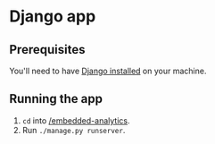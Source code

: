 # Django app

## Prerequisites

You'll need to have [Django installed](https://docs.djangoproject.com/en/3.0/topics/install/) on your machine.

## Running the app

1. `cd` into [/embedded-analytics](/embedded-analytics).
2. Run `./manage.py runserver`.

